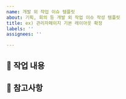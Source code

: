 ```yaml
---
name: 개발 외 작업 이슈 템플릿
about: 기획, 회의 등 개발 외 작업 이슈 작성 템플릿
title: ex) 관리자페이지 기본 레이아웃 확정
labels: ''
assignees: ''

---
```


## 🧶 작업 내용

## 💬 참고사항
